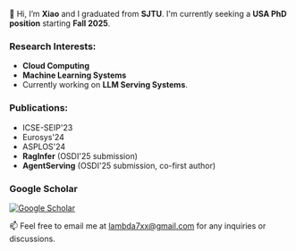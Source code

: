 👋 Hi, I’m **Xiao** and I graduated from **SJTU**. I'm currently seeking a **USA PhD position** starting **Fall 2025**.

### Research Interests:
- **Cloud Computing**
- **Machine Learning Systems**
- Currently working on **LLM Serving Systems**.

### Publications:
- ICSE-SEIP'23
- Eurosys'24
- ASPLOS'24
- **RagInfer** (OSDI'25 submission)
- **AgentServing** (OSDI'25 submission, co-first author)



### Google Scholar
[![Google Scholar](https://scholar.google.com/favicon.ico)](https://scholar.google.com/citations?user=G4YpJt4AAAAJ&hl=en)

📫 Feel free to email me at [lambda7xx@gmail.com](mailto:lambda7xx@gmail.com) for any inquiries or discussions.


<!---
lambda7xx/lambda7xx is a ✨ special ✨ repository because its `README.md` (this file) appears on your GitHub profile.
You can click the Preview link to take a look at your changes.
--->
